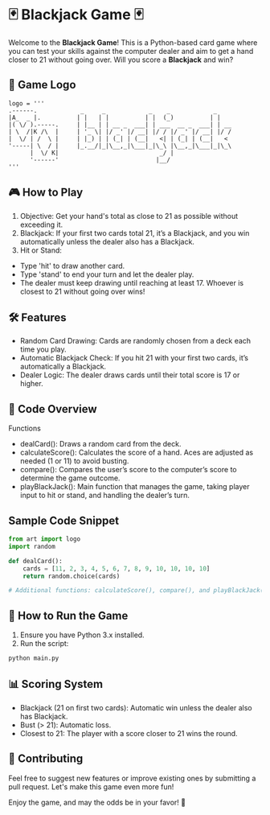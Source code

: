 # 🃏 Blackjack Game 🃏

Welcome to the **Blackjack Game**! This is a Python-based card game where you can test your skills against the computer dealer and aim to get a hand closer to 21 without going over. Will you score a **Blackjack** and win?

## 🎨 Game Logo

```plaintext
logo = '''
.------.            _     _            _    _            _    
|A_  _ |.          | |   | |          | |  (_)          | |   
|( \/ ).-----.     | |__ | | __ _  ___| | ___  __ _  ___| | __
| \  /|K /\  |     | '_ \| |/ _' |/ __| |/ / |/ _' |/ __| |/ /
|  \/ | /  \ |     | |_) | | (_| | (__|   <| | (_| | (__|   < 
'-----| \  / |     |_.__/|_|\__,_|\___|_|\_\ |\__,_|\___|_|\_\
      |  \/ K|                            _/ |                
      '------'                           |__/  
'''
```

## 🎮 How to Play
1. Objective: Get your hand's total as close to 21 as possible without exceeding it.
2. Blackjack: If your first two cards total 21, it’s a Blackjack, and you win automatically unless the dealer also has a Blackjack.
3. Hit or Stand:
  - Type 'hit' to draw another card.
  - Type 'stand' to end your turn and let the dealer play.
  - The dealer must keep drawing until reaching at least 17. Whoever is closest to 21 without going over wins!

## 🛠️ Features
  - Random Card Drawing: Cards are randomly chosen from a deck each time you play.
  - Automatic Blackjack Check: If you hit 21 with your first two cards, it’s automatically a Blackjack.
  - Dealer Logic: The dealer draws cards until their total score is 17 or higher.

## 🔧 Code Overview
Functions
  - dealCard(): Draws a random card from the deck.
  - calculateScore(): Calculates the score of a hand. Aces are adjusted as needed (1 or 11) to avoid busting.
  - compare(): Compares the user’s score to the computer’s score to determine the game outcome.
  - playBlackJack(): Main function that manages the game, taking player input to hit or stand, and handling the dealer’s turn.

## Sample Code Snippet
```python
from art import logo
import random

def dealCard():
    cards = [11, 2, 3, 4, 5, 6, 7, 8, 9, 10, 10, 10, 10]
    return random.choice(cards)

# Additional functions: calculateScore(), compare(), and playBlackJack()
```

## 🔄 How to Run the Game
1. Ensure you have Python 3.x installed.
2. Run the script:
```bash
python main.py
```

## 📊 Scoring System
- Blackjack (21 on first two cards): Automatic win unless the dealer also has Blackjack.
- Bust (> 21): Automatic loss.
- Closest to 21: The player with a score closer to 21 wins the round.

## 🤝 Contributing
Feel free to suggest new features or improve existing ones by submitting a pull request. Let's make this game even more fun!



Enjoy the game, and may the odds be in your favor! 🎉

